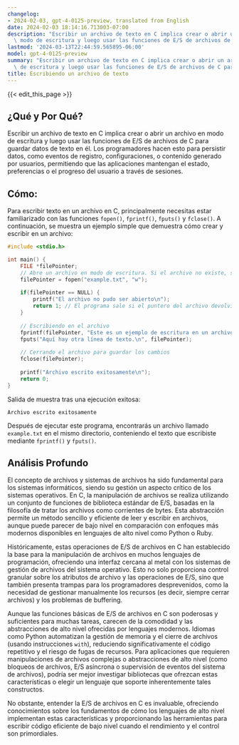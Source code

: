 ```yaml
---
changelog:
- 2024-02-03, gpt-4-0125-preview, translated from English
date: 2024-02-03 18:14:16.713003-07:00
description: "Escribir un archivo de texto en C implica crear o abrir un archivo en\
  \ modo de escritura y luego usar las funciones de E/S de archivos de C para guardar\u2026"
lastmod: '2024-03-13T22:44:59.565895-06:00'
model: gpt-4-0125-preview
summary: "Escribir un archivo de texto en C implica crear o abrir un archivo en modo\
  \ de escritura y luego usar las funciones de E/S de archivos de C para guardar\u2026"
title: Escribiendo un archivo de texto
---
```


{{< edit_this_page >}}

## ¿Qué y Por Qué?

Escribir un archivo de texto en C implica crear o abrir un archivo en modo de escritura y luego usar las funciones de E/S de archivos de C para guardar datos de texto en él. Los programadores hacen esto para persistir datos, como eventos de registro, configuraciones, o contenido generado por usuarios, permitiendo que las aplicaciones mantengan el estado, preferencias o el progreso del usuario a través de sesiones.

## Cómo:

Para escribir texto en un archivo en C, principalmente necesitas estar familiarizado con las funciones `fopen()`, `fprintf()`, `fputs()` y `fclose()`. A continuación, se muestra un ejemplo simple que demuestra cómo crear y escribir en un archivo:

```c
#include <stdio.h>

int main() {
    FILE *filePointer;
    // Abre un archivo en modo de escritura. Si el archivo no existe, será creado.
    filePointer = fopen("example.txt", "w");
    
    if(filePointer == NULL) {
        printf("El archivo no pudo ser abierto\n");
        return 1; // El programa sale si el puntero del archivo devolvió NULL.
    }
    
    // Escribiendo en el archivo
    fprintf(filePointer, "Este es un ejemplo de escritura en un archivo.\n");
    fputs("Aquí hay otra línea de texto.\n", filePointer);
    
    // Cerrando el archivo para guardar los cambios
    fclose(filePointer);
    
    printf("Archivo escrito exitosamente\n");
    return 0;
}
```

Salida de muestra tras una ejecución exitosa:
```
Archivo escrito exitosamente
```

Después de ejecutar este programa, encontrarás un archivo llamado `example.txt` en el mismo directorio, conteniendo el texto que escribiste mediante `fprintf()` y `fputs()`.

## Análisis Profundo

El concepto de archivos y sistemas de archivos ha sido fundamental para los sistemas informáticos, siendo su gestión un aspecto crítico de los sistemas operativos. En C, la manipulación de archivos se realiza utilizando un conjunto de funciones de biblioteca estándar de E/S, basadas en la filosofía de tratar los archivos como corrientes de bytes. Esta abstracción permite un método sencillo y eficiente de leer y escribir en archivos, aunque puede parecer de bajo nivel en comparación con enfoques más modernos disponibles en lenguajes de alto nivel como Python o Ruby.

Históricamente, estas operaciones de E/S de archivos en C han establecido la base para la manipulación de archivos en muchos lenguajes de programación, ofreciendo una interfaz cercana al metal con los sistemas de gestión de archivos del sistema operativo. Esto no solo proporciona control granular sobre los atributos de archivo y las operaciones de E/S, sino que también presenta trampas para los programadores desprevenidos, como la necesidad de gestionar manualmente los recursos (es decir, siempre cerrar archivos) y los problemas de buffering.

Aunque las funciones básicas de E/S de archivos en C son poderosas y suficientes para muchas tareas, carecen de la comodidad y las abstracciones de alto nivel ofrecidas por lenguajes modernos. Idiomas como Python automatizan la gestión de memoria y el cierre de archivos (usando instrucciones `with`), reduciendo significativamente el código repetitivo y el riesgo de fugas de recursos. Para aplicaciones que requieren manipulaciones de archivos complejas o abstracciones de alto nivel (como bloqueos de archivos, E/S asíncrona o supervisión de eventos del sistema de archivos), podría ser mejor investigar bibliotecas que ofrezcan estas características o elegir un lenguaje que soporte inherentemente tales constructos.

No obstante, entender la E/S de archivos en C es invaluable, ofreciendo conocimientos sobre los fundamentos de cómo los lenguajes de alto nivel implementan estas características y proporcionando las herramientas para escribir código eficiente de bajo nivel cuando el rendimiento y el control son primordiales.

